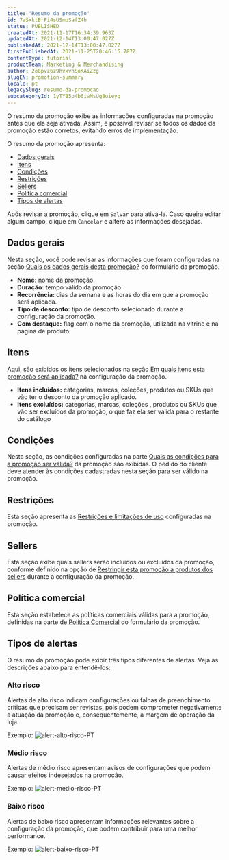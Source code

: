 ```yaml
---
title: 'Resumo da promoção'
id: 7aSxktBrFi4sUSmuSafZ4h
status: PUBLISHED
createdAt: 2021-11-17T16:34:39.963Z
updatedAt: 2021-12-14T13:00:47.027Z
publishedAt: 2021-12-14T13:00:47.027Z
firstPublishedAt: 2021-11-25T20:46:15.787Z
contentType: tutorial
productTeam: Marketing & Merchandising
author: 2o8pvz6z9hvxvhSoKAiZzg
slugEN: promotion-summary
locale: pt
legacySlug: resumo-da-promocao
subcategoryId: 1yTYB5p4b6iwMsUg8uieyq
---
```


O resumo da promoção exibe as informações configuradas na promoção antes que ela seja ativada. Assim, é possível revisar se todos os dados da promoção estão corretos, evitando erros de implementação.

O resumo da promoção apresenta:

- [Dados gerais](#dados-gerais)
- [Itens](#itens)
- [Condições](#condicoes)
- [Restrições](#restricoes)
- [Sellers](#sellers)
- [Política comercial](#politica-comercial)
- [Tipos de alertas](#tipos-de-alertas)

Após revisar a promoção, clique em `Salvar` para ativá-la. Caso queira editar algum campo, clique em `Cancelar` e altere as informações desejadas.

## Dados gerais
Nesta seção, você pode revisar as informações que foram configuradas na seção [Quais os dados gerais desta promoção?](/pt/tutorial/promocao-regular--tutorials_327#1-quais-os-dados-gerais-desta-promocao) do formulário da promoção.

- **Nome:** nome da promoção.
- **Duração:** tempo válido da promoção.
- **Recorrência:** dias da semana e as horas do dia em que a promoção será aplicada.
- **Tipo de desconto:** tipo de desconto selecionado durante a configuração da promoção. 
- **Com destaque:** flag com o nome da promoção, utilizada na vitrine e na página de produto.

## Itens
Aqui, são exibidos os itens selecionados na seção [Em quais itens esta promoção será aplicada?](/pt/tutorial/promocao-regular--tutorials_327#2-em-quais-itens-esta-promocao-sera-aplicada) na configuração da promoção.

- **Itens incluídos:** categorias, marcas, coleções, produtos ou SKUs que vão ter o desconto da promoção aplicado.
- **Itens excluídos:** categorias, marcas, coleções , produtos ou SKUs que vão ser excluídos da promoção, o que faz ela ser válida para o restante do catálogo 

## Condições
Nesta seção, as condições configuradas na parte [Quais as condições para a promoção ser válida?](/pt/tutorial/promocao-regular--tutorials_327#3-quais-as-condicoes-para-a-promocao-ser-valida) da promoção são exibidas. O pedido do cliente deve atender às condições cadastradas nesta seção para ser válido na promoção.

## Restrições
Esta seção apresenta as [Restrições e limitações de uso](/pt/tutorial/promocao-regular--tutorials_327#4-restricoes-e-limitacoes-de-uso) configuradas na promoção.

## Sellers
Esta seção exibe quais sellers serão incluídos ou excluídos da promoção, conforme definido na opção de [Restringir esta promoção a produtos dos sellers](/pt/tutorial/promocao-regular--tutorials_327#restringir-esta-promocao-a-produtos-dos-sellers) durante a configuração da promoção.

## Política comercial
Esta seção estabelece as políticas comerciais válidas para a promoção, definidas na parte de [Política Comercial](/pt/tutorial/promocao-regular--tutorials_327#politica-comercial) do formulário da promoção.

## Tipos de alertas
O resumo da promoção pode exibir três tipos diferentes de alertas. Veja as descrições abaixo para entendê-los:

### Alto risco
Alertas de alto risco indicam configurações ou falhas de preenchimento críticas que precisam ser revistas, pois podem comprometer negativamente a atuação da promoção e, consequentemente, a margem de operação da loja.

Exemplo:
![alert-alto-risco-PT](https://images.ctfassets.net/alneenqid6w5/5RRucT5TJJKfoe39NsQvPx/3f4a74d3d0222b13056831b2e941e8dd/image.png)

### Médio risco
Alertas de médio risco apresentam avisos de configurações que podem causar efeitos indesejados na promoção.

Exemplo:
![alert-medio-risco-PT](https://images.contentful.com/alneenqid6w5/1vYDqk4ZK3X2jjfGBY0voq/f13a84dd765566d3ca5939deee6e1d23/image.png)

### Baixo risco 
Alertas de baixo risco apresentam informações relevantes sobre a configuração da promoção, que podem contribuir para uma melhor performance.

Exemplo:
![alert-baixo-risco-PT](https://images.contentful.com/alneenqid6w5/tvjluVBbsK78ozr29Fgfb/4db7719d69da3936610f5c8ab32e0819/image.png)
